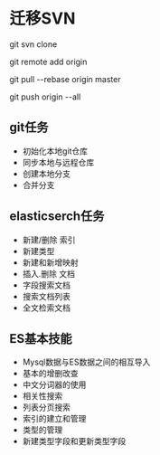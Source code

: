 # 迁移SVN #
git svn clone

git remote add origin 

git pull --rebase origin master

git push origin --all

## git任务 ##
- 初始化本地git仓库
- 同步本地与远程仓库
- 创建本地分支
- 合并分支

## elasticserch任务 ##
- 新建/删除 索引
- 新建类型
- 新建和新增映射
- 插入.删除 文档
- 字段搜索文档
- 搜索文档列表
- 全文检索文档

## ES基本技能 ##
- Mysql数据与ES数据之间的相互导入
- 基本的增删改查
- 中文分词器的使用
- 相关性搜索
- 列表分页搜索
- 索引的建立和管理
- 类型的管理
- 新建类型字段和更新类型字段

